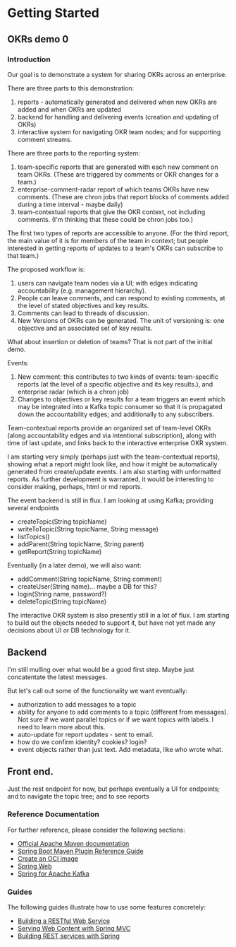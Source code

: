 # Getting Started

## OKRs demo 0

### Introduction
Our goal is to demonstrate a system for sharing OKRs across an enterprise.



There are three parts to this demonstration:
1. reports - automatically generated and delivered when new OKRs are added and when OKRs are updated
2. backend for handling and delivering events (creation and updating of OKRs)
3. interactive system for navigating OKR team nodes; and for supporting comment streams.

There are three parts to the reporting system:
1. team-specific reports that are generated with each new comment on team OKRs.  (These are triggered by comments or OKR changes for a team.)
2. enterprise-comment-radar report of which teams OKRs have new comments. (These are chron jobs that report blocks of comments added during a time interval - maybe daily)
3. team-contextual reports that give the OKR context, not including comments. (I'm thinking that these could be chron jobs too.)

The first two types of reports are accessible to anyone.  (For the third report, the main value of it is for members of the team in context; but people interested in getting reports of updates to a team's OKRs can subscribe to that team.)

The proposed workflow is:
1. users can navigate team nodes via a UI; with edges indicating accountability (e.g. management hierarchy). 
2. People can leave comments, and can respond to existing comments, at the level of stated objectives and key results.
3. Comments can lead to threads of discussion.
4. New Versions of OKRs can be generated.  The unit of versioning is: one objective and an associated set of key results.

What about insertion or deletion of teams?  That is not part of the initial demo.

Events:
1. New comment:  this contributes to two kinds of events: team-specific reports (at the level of a specific objective and its key results.), and enterprise radar (which is a chron job)
2. Changes to objectives or key results for a team triggers an event which may be integrated into a Kafka topic consumer so that it is propagated down the 
accountability edges; and additionally to any subscribers.  

Team-contextual reports provide an organized set of team-level OKRs (along accountability edges and via intentional subscription), along with time of last update, and links back to the interactive enterprise 
OKR system.

I am starting very simply (perhaps just with the team-contextual reports), showing what a report might look like, and how it might be automatically
generated from create/update events.  I am also starting with unformatted reports.  As further development is warranted, it 
would be interesting to consider making, perhaps, html or md reports.


The event backend is still in flux.  I am looking at using Kafka; providing several endpoints
* createTopic(String topicName)
* writeToTopic(String topicName, String message)  
* listTopics()
* addParent(String topicName, String parent)
* getReport(String topicName)

Eventually (in a later demo), we will also want:
* addComment(String topicName, String comment)
* createUser(String name)... maybe a DB for this?
* login(String name, password?)  
* deleteTopic(String topicName)

The interactive OKR system is also presently still in a lot of flux.  I am starting to build out the 
objects needed to support it, but have not yet made any decisions about UI or DB technology for it.

## Backend
I'm still mulling over what would be a good first step.
Maybe just concatentate the latest messages.

But let's call out some of the functionality we want eventually:
* authorization to add messages to a topic
* ability for anyone to add comments to a topic (different from messages). Not sure if we want parallel topics or if we want topics with labels.  I need to learn more about this.
* auto-update for report updates - sent to email.
* how do we confirm identity?  cookies?  login?
* event objects rather than just text.  Add metadata, like who wrote what.

## Front end.
Just the rest endpoint for now, but perhaps eventually a UI for endpoints; and to navigate the topic tree; and to see reports


### Reference Documentation

For further reference, please consider the following sections:

* [Official Apache Maven documentation](https://maven.apache.org/guides/index.html)
* [Spring Boot Maven Plugin Reference Guide](https://docs.spring.io/spring-boot/docs/2.6.6/maven-plugin/reference/html/)
* [Create an OCI image](https://docs.spring.io/spring-boot/docs/2.6.6/maven-plugin/reference/html/#build-image)
* [Spring Web](https://docs.spring.io/spring-boot/docs/2.6.6/reference/htmlsingle/#boot-features-developing-web-applications)
* [Spring for Apache Kafka](https://docs.spring.io/spring-boot/docs/2.6.6/reference/htmlsingle/#boot-features-kafka)

### Guides

The following guides illustrate how to use some features concretely:

* [Building a RESTful Web Service](https://spring.io/guides/gs/rest-service/)
* [Serving Web Content with Spring MVC](https://spring.io/guides/gs/serving-web-content/)
* [Building REST services with Spring](https://spring.io/guides/tutorials/bookmarks/)

